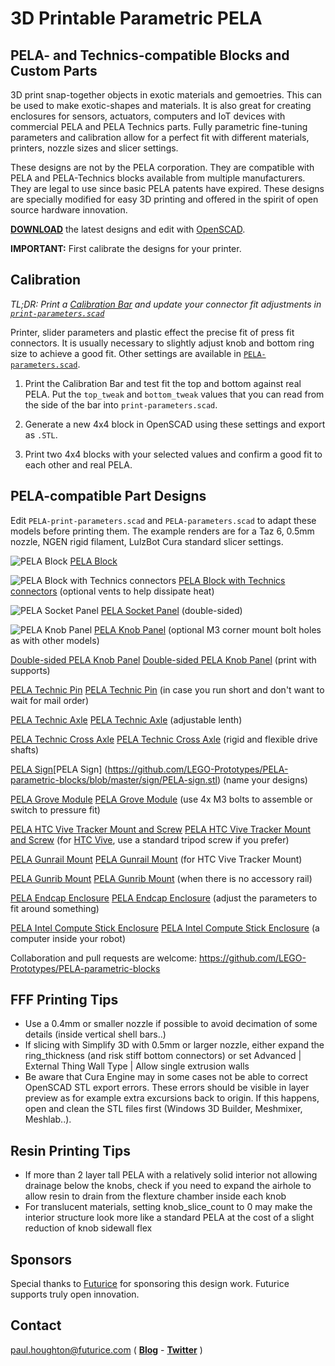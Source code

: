 # 3D Printable Parametric PELA #

## PELA- and Technics-compatible Blocks and Custom Parts ##

3D print snap-together objects in exotic materials and gemoetries. This can be used to make exotic-shapes and materials. It is also great for creating enclosures for sensors, actuators, computers and IoT devices with commercial PELA and PELA Technics parts. Fully parametric fine-tuning parameters and calibration allow for a perfect fit with different materials, printers, nozzle sizes and slicer settings.

These designs are not by the PELA corporation. They are compatible with PELA and PELA-Technics blocks available from multiple manufacturers. They are legal to use since basic PELA patents have expired. These designs are specially modified for easy 3D printing and offered in the spirit of open source hardware innovation. 

**[DOWNLOAD](https://github.com/PELA-Prototypes/parametric-PELA/archive/master.zip)** the latest designs and edit with [OpenSCAD](http://www.openscad.org/).

**IMPORTANT:** First calibrate the designs for your printer.

## Calibration ##

*TL;DR: Print a [Calibration Bar](https://github.com/PELA-Prototypes/parametric-PELA/blob/master/PELA-calibration/PELA-calibration.stl) and update your connector fit adjustments in [`print-parameters.scad`](https://github.com/PELA-Prototypes/parametric-PELA/blob/master/print-parameters.scad)*

Printer, slider parameters and plastic effect the precise fit of press fit connectors. It is usually necessary to slightly adjust knob and bottom ring size to achieve a good fit. Other settings are available in [`PELA-parameters.scad`](https://github.com/PELA-Prototypes/parametric-PELA/blob/master/PELA-parameters.scad).

1. Print the Calibration Bar and test fit the top and bottom against real PELA. Put the `top_tweak` and `bottom_tweak` values that you can read from the side of the bar into `print-parameters.scad`.

2. Generate a new 4x4 block in OpenSCAD using these settings and export as `.STL`.

3. Print two 4x4 blocks with your selected values and confirm a good fit to each other and real PELA.


## PELA-compatible Part Designs ##

Edit `PELA-print-parameters.scad` and `PELA-parameters.scad` to adapt these models before printing them. The example renders are for a Taz 6, 0.5mm nozzle, NGEN rigid filament, LulzBot Cura standard slicer settings.

![PELA Block](https://github.com/LEGO-Prototypes/PELA-parametric-blocks/blob/master/PELA-block-4-2-1.png) 
[PELA Block](https://github.com/LEGO-Prototypes/PELA-parametric-blocks/blob/master/PELA-block-4-2-1.stl) 


![PELA Block with Technics connectors](https://github.com/LEGO-Prototypes/PELA-parametric-blocks/blob/master/PELA-technic-block-4-4-2.png) 
[PELA Block with Technics connectors](https://github.com/LEGO-Prototypes/PELA-parametric-blocks/blob/master/PELA-technic-block-4-4-2.stl) (optional vents to help dissipate heat)


![PELA Socket Panel](https://github.com/LEGO-Prototypes/PELA-parametric-blocks/blob/master/socket-panel/PELA-socket-panel.png) 
[PELA Socket Panel](https://github.com/LEGO-Prototypes/PELA-parametric-blocks/blob/master/socket-panel/PELA-socket-panel.stl) (double-sided)


![PELA Knob Panel](https://github.com/LEGO-Prototypes/PELA-parametric-blocks/blob/master/knob-panel/PELA-knob-panel.png) 
[PELA Knob Panel](https://github.com/LEGO-Prototypes/PELA-parametric-blocks/blob/master/knob-panel/PELA-knob-panel.stl) (optional M3 corner mount bolt holes as with other models)


[Double-sided PELA Knob Panel](https://github.com/LEGO-Prototypes/PELA-parametric-blocks/blob/master/PELA-knob-panel/PELA-double_sided-knob-panel.png) [Double-sided PELA Knob Panel](https://github.com/LEGO-Prototypes/PELA-parametric-blocks/blob/master/PELA-knob-panel/PELA-double_sided-knob-panel.stl) (print with supports)


[PELA Technic Pin](https://github.com/LEGO-Prototypes/PELA-parametric-blocks/blob/master/PELA-technic-pin.png) [PELA Technic Pin](https://github.com/LEGO-Prototypes/PELA-parametric-blocks/blob/master/PELA-technic-pin.stl) (in case you run short and don't want to wait for mail order)


[PELA Technic Axle](https://github.com/LEGO-Prototypes/PELA-parametric-blocks/blob/master/PELA-technic-axle.png) [PELA Technic Axle](https://github.com/LEGO-Prototypes/PELA-parametric-blocks/blob/master/PELA-technic-axle.stl) (adjustable lenth)


[PELA Technic Cross Axle](https://github.com/LEGO-Prototypes/PELA-parametric-blocks/blob/master/PELA-technic-cross-axle.png) 
[PELA Technic Cross Axle](https://github.com/LEGO-Prototypes/PELA-parametric-blocks/blob/master/PELA-technic-cross-axle.stl) (rigid and flexible drive shafts)


[PELA Sign](https://github.com/LEGO-Prototypes/PELA-parametric-blocks/blob/master/sign/PELA-sign.png)[PELA Sign] (https://github.com/LEGO-Prototypes/PELA-parametric-blocks/blob/master/sign/PELA-sign.stl) (name your designs)


[PELA Grove Module](https://github.com/LEGO-Prototypes/PELA-parametric-blocks/blob/master/grove-module-enclosure/PELA-grove-module-enclosure.png) 
[PELA Grove Module](https://github.com/LEGO-Prototypes/PELA-parametric-blocks/blob/master/grove-module-enclosure/PELA-grove-module-enclosure.stl) (use 4x M3 bolts to assemble or switch to pressure fit)


[PELA HTC Vive Tracker Mount and Screw](https://github.com/PELA-Prototypes/parametric-PELA/blob/master/vive-tracker-mount/PELA-vive-tracker-mount.png) 
[PELA HTC Vive Tracker Mount and Screw](https://github.com/PELA-Prototypes/parametric-PELA/blob/master/vive-tracker-mount/PELA-vive-tracker-mount.stl) (for [HTC Vive](https://www.vive.com/), use a standard tripod screw if you prefer)


[PELA Gunrail Mount](https://github.com/LEGO-Prototypes/PELA-parametric-blocks/blob/master/gunrail-mount/PELA-gunrail-mount.png) 
[PELA Gunrail Mount](https://github.com/LEGO-Prototypes/PELA-parametric-blocks/blob/master/gunrail-mount/PELA-gunrail-mount.stl) (for HTC Vive Tracker Mount)


[PELA Gunrib Mount](https://github.com/LEGO-Prototypes/PELA-parametric-blocks/blob/master/gunrail-mount/PELA-gunrib-mount.png) 
[PELA Gunrib Mount](https://github.com/LEGO-Prototypes/PELA-parametric-blocks/blob/master/gunrail-mount/PELA-gunrib-mount.stl) (when there is no accessory rail)


[PELA Endcap Enclosure](https://github.com/LEGO-Prototypes/PELA-parametric-blocks/blob/master/endcap-enclosure/PELA-endcap-enclosure.png) 
[PELA Endcap Enclosure](https://github.com/LEGO-Prototypes/PELA-parametric-blocks/blob/master/endcap-enclosure/PELA-endcap-enclosure.stl) (adjust the parameters to fit around something)


[PELA Intel Compute Stick Enclosure](https://github.com/LEGO-Prototypes/PELA-parametric-blocks/blob/master/endcap-enclosure/PELA-endcap-intel-compute-stick-enclosure.png) 
[PELA Intel Compute Stick Enclosure](https://github.com/LEGO-Prototypes/PELA-parametric-blocks/blob/master/endcap-enclosure/PELA-endcap-intel-compute-stick-enclosure.stl) (a computer inside your robot)


Collaboration and pull requests are welcome: https://github.com/LEGO-Prototypes/PELA-parametric-blocks


## FFF Printing Tips ##

* Use a 0.4mm or smaller nozzle if possible to avoid decimation of some details (inside vertical shell bars..)
* If slicing with Simplify 3D with 0.5mm or larger nozzle, either expand the ring_thickness (and risk stiff bottom connectors) or set Advanced | External Thing Wall Type | Allow single extrusion walls
* Be aware that Cura Engine may in some cases not be able to correct OpenSCAD STL export errors. These errors should be visible in layer preview as for example extra excursions back to origin. If this happens, open and clean the STL files first (Windows 3D Builder, Meshmixer, Meshlab..).

## Resin Printing Tips ##

* If more than 2 layer tall PELA with a relatively solid interior not allowing drainage below the knobs, check if you need to expand the airhole to allow resin to drain from the flexture chamber inside each knob
* For translucent materials, setting knob_slice_count to 0 may make the interior structure look more like a standard PELA at the cost of a slight reduction of knob sidewall flex

## Sponsors ##

Special thanks to [Futurice](http://futurice.com) for sponsoring this design work. Futurice supports truly open innovation.

## Contact ##

paul.houghton@futurice.com ( **[Blog](https://medium.com/@paulhoughton)** - **[Twitter](https://twitter.com/mobile_rat)** )
